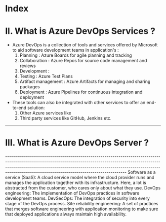 # Index
# II. What is Azure DevOps Services ?
 - Azure DevOps is a collection of tools and services offered by Microsoft to aid software development teams in application's :
   1. Planning             : Azure Boards for agile planning and tracking
   2. Collaboration        : Azure Repos for source code management and reviews
   3. Development          : 
   4. Testing              : Azure Test Plans
   5. Artifact management  : Azure Artifacts for managing and sharing packages
   6. Deployment           : Azure Pipelines for continuous integration and deployment
- These tools can also be integrated with other services to offer an end-to-end solution:
   1. Other Azure services like
   2. Third party services like GitHub, Jenkins etc.

-------------------------------------------------------------------------------------------------------------------------------------------------------------------------------------------------------------------------------------------------------------------------------------------------------
# III. What is Azure DevOps Server ?

-------------------------------------------------------------------------------------------------------------------------------------------------------------------------------------------------------------------------------------------------------------------------------------------------------  Software as a service (SaaS): A cloud service model where the cloud provider runs and manages the application together with its infrastructure. Here, a lot is abstracted from the customer, who cares only about what they use.
DevOps engineering: The implementation of DevOps practices in software development teams.
DevSecOps: The integration of security into every stage of the DevOps process.
Site reliability engineering: A set of practices that merges software engineering with application monitoring to make sure that deployed applications always maintain high availability.

